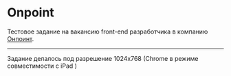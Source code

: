 # Onpoint
Тестовое задание на вакансию front-end разработчика в компанию [Онпоинт](https://onpoint.ru/).  
___
Задание делалось под разрешение 1024x768 (Chrome в режиме совместимости с iPad )
